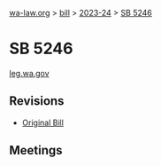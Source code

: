 [wa-law.org](/) > [bill](/bill/) > [2023-24](/bill/2023-24/) > [SB 5246](/bill/2023-24/sb/5246/)

# SB 5246
[leg.wa.gov](https://app.leg.wa.gov/billsummary?BillNumber=5246&Year=2023&Initiative=false)

## Revisions
* [Original Bill](1/)

## Meetings